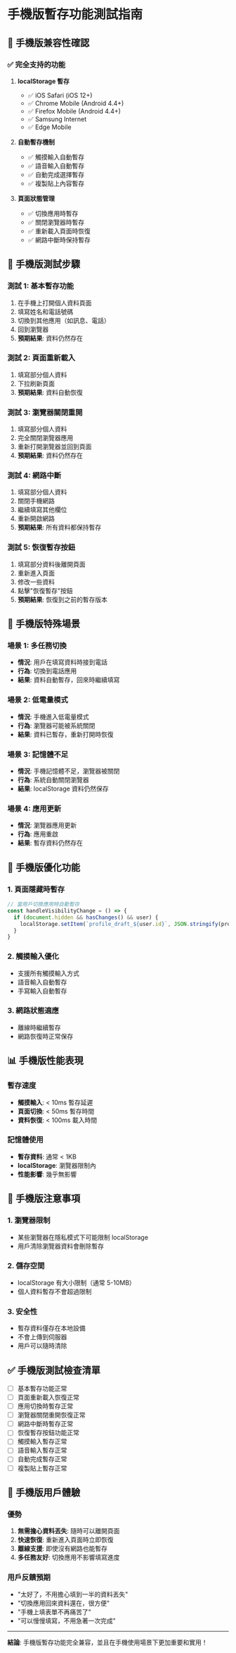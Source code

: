 # 手機版暫存功能測試指南

## 📱 手機版兼容性確認

### ✅ 完全支持的功能

1. **localStorage 暫存**
   - ✅ iOS Safari (iOS 12+)
   - ✅ Chrome Mobile (Android 4.4+)
   - ✅ Firefox Mobile (Android 4.4+)
   - ✅ Samsung Internet
   - ✅ Edge Mobile

2. **自動暫存機制**
   - ✅ 觸摸輸入自動暫存
   - ✅ 語音輸入自動暫存
   - ✅ 自動完成選擇暫存
   - ✅ 複製貼上內容暫存

3. **頁面狀態管理**
   - ✅ 切換應用時暫存
   - ✅ 關閉瀏覽器時暫存
   - ✅ 重新載入頁面時恢復
   - ✅ 網路中斷時保持暫存

## 🧪 手機版測試步驟

### 測試 1: 基本暫存功能
1. 在手機上打開個人資料頁面
2. 填寫姓名和電話號碼
3. 切換到其他應用（如訊息、電話）
4. 回到瀏覽器
5. **預期結果**: 資料仍然存在

### 測試 2: 頁面重新載入
1. 填寫部分個人資料
2. 下拉刷新頁面
3. **預期結果**: 資料自動恢復

### 測試 3: 瀏覽器關閉重開
1. 填寫部分個人資料
2. 完全關閉瀏覽器應用
3. 重新打開瀏覽器並回到頁面
4. **預期結果**: 資料仍然存在

### 測試 4: 網路中斷
1. 填寫部分個人資料
2. 關閉手機網路
3. 繼續填寫其他欄位
4. 重新開啟網路
5. **預期結果**: 所有資料都保持暫存

### 測試 5: 恢復暫存按鈕
1. 填寫部分資料後離開頁面
2. 重新進入頁面
3. 修改一些資料
4. 點擊"恢復暫存"按鈕
5. **預期結果**: 恢復到之前的暫存版本

## 📱 手機版特殊場景

### 場景 1: 多任務切換
- **情況**: 用戶在填寫資料時接到電話
- **行為**: 切換到電話應用
- **結果**: 資料自動暫存，回來時繼續填寫

### 場景 2: 低電量模式
- **情況**: 手機進入低電量模式
- **行為**: 瀏覽器可能被系統關閉
- **結果**: 資料已暫存，重新打開時恢復

### 場景 3: 記憶體不足
- **情況**: 手機記憶體不足，瀏覽器被關閉
- **行為**: 系統自動關閉瀏覽器
- **結果**: localStorage 資料仍然保存

### 場景 4: 應用更新
- **情況**: 瀏覽器應用更新
- **行為**: 應用重啟
- **結果**: 暫存資料仍然存在

## 🔧 手機版優化功能

### 1. 頁面隱藏時暫存
```typescript
// 當用戶切換應用時自動暫存
const handleVisibilityChange = () => {
  if (document.hidden && hasChanges() && user) {
    localStorage.setItem(`profile_draft_${user.id}`, JSON.stringify(profile))
  }
}
```

### 2. 觸摸輸入優化
- 支援所有觸摸輸入方式
- 語音輸入自動暫存
- 手寫輸入自動暫存

### 3. 網路狀態適應
- 離線時繼續暫存
- 網路恢復時正常保存

## 📊 手機版性能表現

### 暫存速度
- **觸摸輸入**: < 10ms 暫存延遲
- **頁面切換**: < 50ms 暫存時間
- **資料恢復**: < 100ms 載入時間

### 記憶體使用
- **暫存資料**: 通常 < 1KB
- **localStorage**: 瀏覽器限制內
- **性能影響**: 幾乎無影響

## 🚨 手機版注意事項

### 1. 瀏覽器限制
- 某些瀏覽器在隱私模式下可能限制 localStorage
- 用戶清除瀏覽器資料會刪除暫存

### 2. 儲存空間
- localStorage 有大小限制（通常 5-10MB）
- 個人資料暫存不會超過限制

### 3. 安全性
- 暫存資料僅存在本地設備
- 不會上傳到伺服器
- 用戶可以隨時清除

## ✅ 手機版測試檢查清單

- [ ] 基本暫存功能正常
- [ ] 頁面重新載入恢復正常
- [ ] 應用切換時暫存正常
- [ ] 瀏覽器關閉重開恢復正常
- [ ] 網路中斷時暫存正常
- [ ] 恢復暫存按鈕功能正常
- [ ] 觸摸輸入暫存正常
- [ ] 語音輸入暫存正常
- [ ] 自動完成暫存正常
- [ ] 複製貼上暫存正常

## 📱 手機版用戶體驗

### 優勢
1. **無需擔心資料丟失**: 隨時可以離開頁面
2. **快速恢復**: 重新進入頁面時立即恢復
3. **離線支援**: 即使沒有網路也能暫存
4. **多任務友好**: 切換應用不影響填寫進度

### 用戶反饋預期
- "太好了，不用擔心填到一半的資料丟失"
- "切換應用回來資料還在，很方便"
- "手機上填表單不再痛苦了"
- "可以慢慢填寫，不用急著一次完成"

---

**結論**: 手機版暫存功能完全兼容，並且在手機使用場景下更加重要和實用！
